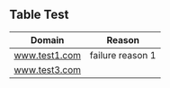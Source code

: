 ## Table Test
| Domain | Reason |
| :--------------------: | :--------------------: |
| www.test1.com | failure reason 1 |
| www.test3.com |

